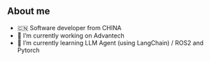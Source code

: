 ## About me
- 🇨🇳 Software developer from CHINA
- 🔭 I’m currently working on Advantech
- 🌱 I’m currently learning LLM Agent (using LangChain) / ROS2 and Pytorch

<!--
**JuziHuayu/JuziHuayu** is a ✨ _special_ ✨ repository because its `README.md` (this file) appears on your GitHub profile.

Here are some ideas to get you started:

- 🔭 I’m currently working on ...
- 🌱 I’m currently learning ...
- 👯 I’m looking to collaborate on ...
- 🤔 I’m looking for help with ...
- 💬 Ask me about ...
- 📫 How to reach me: ...
- 😄 Pronouns: ...
- ⚡ Fun fact: ...
-->
